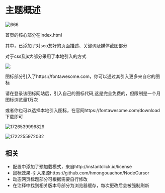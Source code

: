 # 主题概述

![666](https://jsd.cdn.noisework.cn/gh/rcy1314/tuchuang@main/uPic/666.png)

首页的核心部分在index.html

其中，已添加了对seo友好的页面描述、关键词及媒体截图部分

对于css及js大部分采用了本地引入的方式

![](https://jsd.cdn.noisework.cn/gh/rcy1314/tuchuang@main/uPic/1722253542692.png)

图标部分引入了https://fontawesome.com，你可以通过其引入更多来自它的图标

请在登录该图标网站后，引入自己的图标代码,这是完全免费的，但限制是一个月图标浏览量1万次

或者你也可以选择本地引入图标，在官网https://fontawesome.com/download下载即可

![1726539996829](https://jsd.cdn.noisework.cn/gh/rcy1314/tuchuang@main/uPic/1726539996829.png)

![1722255972032](https://jsd.cdn.noisework.cn/gh/rcy1314/tuchuang@main/uPic/1722255972032.png)

## 相关

- 配置中添加了预加载模式，来自http://instantclick.io/license
- 鼠标效果-引入来源https://github.com/hmongouachon/NodeCursor
- 动态网页标题部分可根据需要自行修改
- 在注释中找到相关版本号部分为浏览器缓存，每次更改后会被强制刷新


